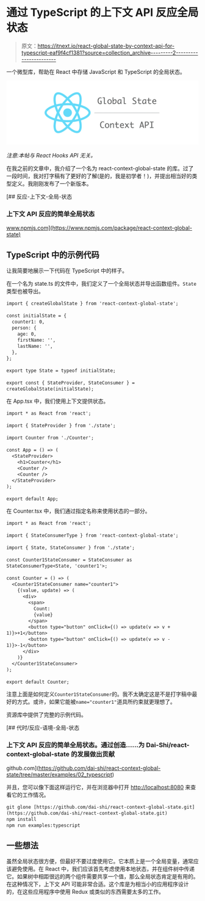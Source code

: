 # 通过 TypeScript 的上下文 API 反应全局状态

> 原文：<https://itnext.io/react-global-state-by-context-api-for-typescript-eaf9f4cf1381?source=collection_archive---------2----------------------->

一个微型库，帮助在 React 中存储 JavaScript 和 TypeScript 的全局状态。

![](img/a8b31cae0635d45724270d9324f682e8.png)

*注意:本帖与 React Hooks API 无关。*

在我之前的文章中，我介绍了一个名为 react-context-global-state 的库。过了一段时间，我对打字稿有了更好的了解(是的，我是初学者！)，并提出相当好的类型定义。我刚刚发布了一个新版本。

[](https://www.npmjs.com/package/react-context-global-state) [## 反应-上下文-全局-状态

### 上下文 API 反应的简单全局状态

www.npmjs.com](https://www.npmjs.com/package/react-context-global-state) 

## TypeScript 中的示例代码

让我简要地展示一下代码在 TypeScript 中的样子。

在一个名为 state.ts 的文件中，我们定义了一个全局状态并导出函数组件。`State`类型也被导出。

```
import { createGlobalState } from 'react-context-global-state';

const initialState = {
  counter1: 0,
  person: {
    age: 0,
    firstName: '',
    lastName: '',
  },
};

export type State = typeof initialState;

export const { StateProvider, StateConsumer } = createGlobalState(initialState);
```

在 App.tsx 中，我们使用上下文提供状态。

```
import * as React from 'react';

import { StateProvider } from './state';

import Counter from './Counter';

const App = () => (
  <StateProvider>
    <h1>Counter</h1>
    <Counter />
    <Counter />
  </StateProvider>
);

export default App;
```

在 Counter.tsx 中，我们通过指定名称来使用状态的一部分。

```
import * as React from 'react';

import { StateConsumerType } from 'react-context-global-state';

import { State, StateConsumer } from './state';

const Counter1StateConsumer = StateConsumer as StateConsumerType<State, 'counter1'>;

const Counter = () => (
  <Counter1StateConsumer name="counter1">
    {(value, update) => (
      <div>
        <span>
          Count:
          {value}
        </span>
        <button type="button" onClick={() => update(v => v + 1)}>+1</button>
        <button type="button" onClick={() => update(v => v - 1)}>-1</button>
      </div>
    )}
  </Counter1StateConsumer>
);

export default Counter;
```

注意上面是如何定义`Counter1StateConsumer`的。我不太确定这是不是打字稿中最好的方式。或许，如果它能被`name="counter1"`道具所约束就更理想了。

资源库中提供了完整的示例代码。

[](https://github.com/dai-shi/react-context-global-state/tree/master/examples/02_typescript) [## 代时/反应-语境-全局-状态

### 上下文 API 反应的简单全局状态。通过创造……为 Dai-Shi/react-context-global-state 的发展做出贡献

github.com](https://github.com/dai-shi/react-context-global-state/tree/master/examples/02_typescript) 

并且，您可以像下面这样运行它，并在浏览器中打开 [http://localhost:8080](http://localhost:8080) 来查看它的工作情况。

```
git glone [https://github.com/dai-shi/react-context-global-state.git](https://github.com/dai-shi/react-context-global-state.git)
npm install
npm run examples:typescript
```

## 一些想法

虽然全局状态很方便，但最好不要过度使用它。它本质上是一个全局变量，通常应该避免使用。在 React 中，我们应该首先考虑使用本地状态，并在组件树中传递它。如果树中相距很远的两个组件需要共享一个值，那么全局状态肯定是有用的。在这种情况下，上下文 API 可能非常合适。这个库是为相当小的应用程序设计的，在这些应用程序中使用 Redux 或类似的东西需要太多的工作。